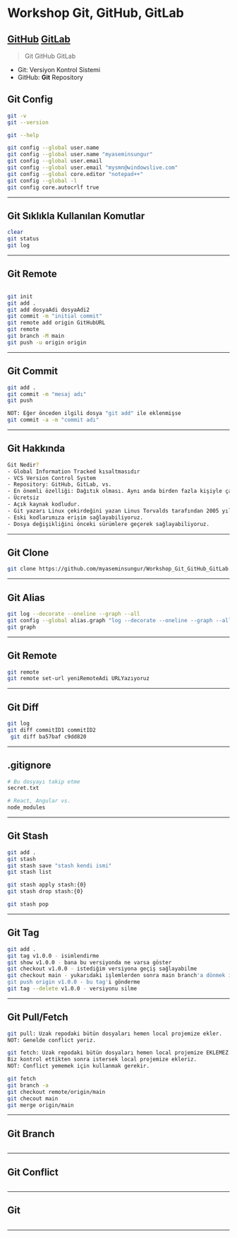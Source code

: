 # Workshop Git, GitHub, GitLab
[GitHub]()
[GitLab]()
---

 > Git
 > GitHub
 > GitLab

 - Git: Versiyon Kontrol Sistemi
 - GitHub: **Git** Repository

## Git Config
```sh
git -v
git --version

git --help

git config --global user.name
git config --global user.name "myaseminsungur"
git config --global user.email
git config --global user.email "mysmn@windowslive.com"
git config --global core.editor "notepad++"
git config --global -l
git config core.autocrlf true
```
---


## Git Sıklıkla Kullanılan Komutlar
```sh
clear
git status
git log
```
---


## Git Remote
```sh

git init
git add .
git add dosyaAdi dosyaAdi2
git commit -m "initial commit"
git remote add origin GitHubURL
git remote
git branch -M main
git push -u origin origin
```
---


## Git Commit
```sh
git add .
git commit -m "mesaj adı"
git push

NOT: Eğer önceden ilgili dosya "git add" ile eklenmişse 
git commit -a -m "commit adı" 
```
---


## Git Hakkında
```sh
Git Nedir?
- Global Information Tracked kısaltmasıdır
- VCS Version Control System
- Repository: GitHub, GitLab, vs. 
- En önemli özelliği: Dağıtık olması. Aynı anda birden fazla kişiyle çalışabiliriz.
- Ücretsiz
- Açık kaynak kodludur. 
- Git yazarı Linux çekirdeğini yazan Linus Torvalds tarafından 2005 yılında yazılıyor.
- Eski kodlarımıza erişim sağlayabiliyoruz. 
- Dosya değişikliğini önceki sürümlere geçerek sağlayabiliyoruz.
```
---




## Git Clone
```sh
git clone https://github.com/myaseminsungur/Workshop_Git_GitHub_GitLab.git
```
---


## Git Alias
```sh
git log --decorate --oneline --graph --all
git config --global alias.graph "log --decorate --oneline --graph --all"
git graph
```
---


## Git Remote
```sh
git remote 
git remote set-url yeniRemoteAdi URLYazıyoruz
```
---


## Git Diff
```sh
git log
git diff commitID1 commitID2
 git diff ba57baf c9dd820
```
---


## .gitignore
```sh
# Bu dosyayı takip etme
secret.txt

# React, Angular vs.
node_modules

```
---

## Git Stash
```sh
git add .
git stash
git stash save "stash kendi ismi"
git stash list

git stash apply stash:{0}
git stash drop stash:{0}

git stash pop
```
---

## Git Tag
```sh
git add .
git tag v1.0.0 - isimlendirme
git show v1.0.0 - bana bu versiyonda ne varsa göster
git checkout v1.0.0 - istediğim versiyona geçiş sağlayabilme
git checkout main - yukarıdaki işlemlerden sonra main branch'a dönmek istediğimde bunu kullanırım
git push origin v1.0.0 - bu tag'i gönderme
git tag --delete v1.0.0 - versiyonu silme
```
---

## Git Pull/Fetch
```sh
git pull: Uzak repodaki bütün dosyaları hemen local projemize ekler.
NOT: Genelde conflict yeriz.

git fetch: Uzak repodaki bütün dosyaları hemen local projemize EKLEMEZ.
Biz kontrol ettikten sonra istersek local projemize ekleriz.
NOT: Conflict yememek için kullanmak gerekir.

git fetch
git branch -a
git checkout remote/origin/main
git checout main
git merge origin/main
```
---

## Git Branch
```sh

```
---

## Git Conflict
```sh

```
---

## Git
```sh

```
---


